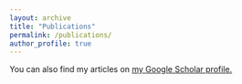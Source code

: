 ```yaml
---
layout: archive
title: "Publications"
permalink: /publications/
author_profile: true
---
```


<!-- {% if author.googlescholar %}
  You can also find my articles on <u><a href="{{author.googlescholar}}">my Google Scholar profile</a>.</u>
{% endif %} -->

You can also find my articles on <u><a href="https://scholar.google.com/citations?view_op=list_works&hl=en&hl=en&user=_HxPFowAAAAJ">my Google Scholar profile</a>.</u>


<!-- 
{% include base_path %}

{% for post in site.publications reversed %}
  {% include archive-single.html %}
{% endfor %} -->
